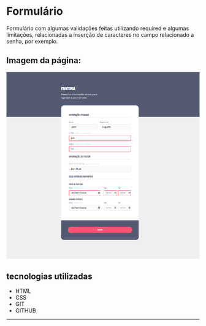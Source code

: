 # Formulário

Formulário com algumas validações feitas utilizando required e algumas limitações, relacionadas a inserção de caracteres no campo relacionado a senha, por exemplo.

## Imagem da página:

<p style="text-aling: center">
    <img src="./.github/pagina.png" alt="">
</p>

## tecnologias utilizadas

- HTML
- CSS
- GIT
- GITHUB

<hr>